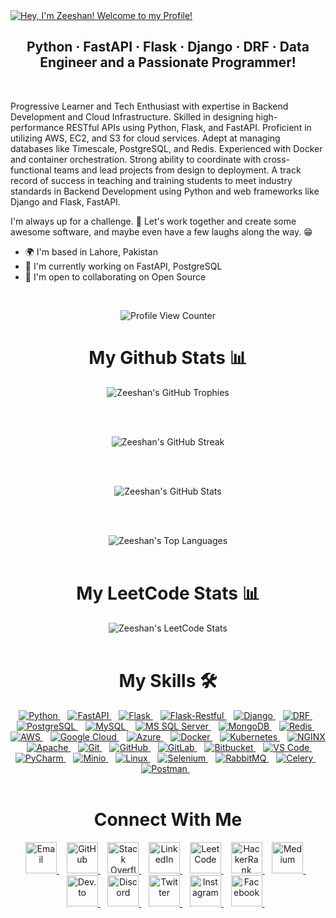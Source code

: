 <!--Typing-Title-->

<a href="https://git.io/typing-svg">
  <img src="https://readme-typing-svg.demolab.com?font=Operator+Mono&size=37&duration=2800&pause=2000&color=FAFAFA&center=true&vCenter=true&width=940&height=50&lines=Hey%2C+I'm+Zeeshan!+Welcome+to+my+Profile!" alt="Hey, I'm Zeeshan! Welcome to my Profile!" />
</a>

<!--Title-->

<h2 align="center"> Python · FastAPI · Flask · Django · DRF · Data Engineer and a Passionate Programmer! </h2>

<br>

<!--About-->

Progressive Learner and Tech Enthusiast with expertise in Backend Development and Cloud Infrastructure. Skilled in designing high-performance RESTful APIs using Python, Flask, and FastAPI. Proficient in utilizing AWS, EC2, and S3 for cloud services. Adept at managing databases like Timescale, PostgreSQL, and Redis. Experienced with Docker and container orchestration. Strong ability to coordinate with cross-functional teams and lead projects from design to deployment. A track record of success in teaching and training students to meet industry standards in Backend Development using Python and web frameworks like Django and Flask, FastAPI.

I'm always up for a challenge. 🚀 Let's work together and create some awesome software, and maybe even have a few laughs along the way. 😁

* 🌍    I'm based in Lahore, Pakistan
* 🚀    I'm currently working on FastAPI, PostgreSQL
* 🤝    I'm open to collaborating on Open Source

<br>

<!--Github-Profile-Views-->

<p align="center">
  <img src="https://komarev.com/ghpvc/?username=zeeshanravian1&color=0079fa&style=flat-square&label=PROFILE+VIEWS" alt="Profile View Counter" />
</p>

<!--GitHub-Stats-->

<div align="center">
  <h1> <strong> My Github Stats 📊 </strong> </h1>

  <!--GitHub-Trophies-->
  <img src="https://github-profile-trophy.vercel.app/?username=zeeshanravian1&theme=darkhub&no-frame=true&no-bg=true&row=1" align="middle" alt="Zeeshan's GitHub Trophies" />

  <br> <br>

  <!--GitHub-Streak-->
  <img src="https://github-readme-streak-stats.herokuapp.com/?user=zeeshanravian1&theme=transparent" align="middle" alt="Zeeshan's GitHub Streak" />

  <br> <br>

  <!--GitHub-Stats-->
  <img src="https://github-readme-stats.vercel.app/api?username=zeeshanravian1&show_icons=true&theme=transparent&count_private=true" align="middle" alt="Zeeshan's GitHub Stats" />

  <br> <br>

  <!--GitHub-Top-Languages-->
  <img src="https://github-readme-stats.vercel.app/api/top-langs/?username=zeeshanravian1&layout=donut&theme=transparent" align="middle" alt="Zeeshan's Top Languages" />
</div>

<br>

<!--Leetcode-Stats-->

<div align="center">
  <h1> <strong> My LeetCode Stats 📊 </strong> </h1>

  <img src="https://leetcard.jacoblin.cool/zeeshanravian1/?ext=heatmap?theme=nord" align="middle" alt="Zeeshan's LeetCode Stats" />
</div>

<br>

<!--Skills-->

<div align="center">
  <h1> <strong> My Skills 🛠️ </strong> </h1>
  <!--Python-->
  <a href="https://www.python.org/" target="_blank" rel="noreferrer">
    <img src="https://img.shields.io/badge/Python-3776AB?style=for-the-badge&logo=python&logoColor=white" alt="Python" />
  </a>&nbsp;&nbsp;
  <!--FastAPI-->
  <a href="https://fastapi.tiangolo.com/" target="_blank" rel="noreferrer">
    <img src="https://img.shields.io/badge/FastAPI-009688?style=for-the-badge&logo=fastapi&logoColor=white" alt="FastAPI" />
  </a>&nbsp;&nbsp;
  <!--Flask-->
  <a href="https://flask.palletsprojects.com/en/2.0.x/" target="_blank" rel="noreferrer">
    <img src="https://img.shields.io/badge/Flask-000000?style=for-the-badge&logo=flask&logoColor=white" alt="Flask" />
  </a>&nbsp;&nbsp;
  <!--Flask-Restful-->
  <a href="https://flask-restful.readthedocs.io/en/latest/" target="_blank" rel="noreferrer">
    <img src="https://img.shields.io/badge/Flask%20Restful-000000?style=for-the-badge&logo=flask&logoColor=white" alt="Flask-Restful" />
  </a>&nbsp;&nbsp;
  <!--Django-->
  <a href="https://www.djangoproject.com/" target="_blank" rel="noreferrer">
    <img src="https://img.shields.io/badge/Django-092E20?style=for-the-badge&logo=django&logoColor=white" alt="Django" />
  </a>&nbsp;&nbsp;
  <!--Django-Rest-Framework-->
  <a href="https://www.django-rest-framework.org/" target="_blank" rel="noreferrer">
    <img src="https://img.shields.io/badge/Django%20Rest%20Framework-092E20?style=for-the-badge&logo=django&logoColor=white" alt="DRF" />
  </a>&nbsp;&nbsp;
  <!--PostgreSQL-->
  <a href="https://www.postgresql.org/" target="_blank" rel="noreferrer">
    <img src="https://img.shields.io/badge/PostgreSQL-336791?style=for-the-badge&logo=postgresql&logoColor=white" alt="PostgreSQL" />
  </a>&nbsp;&nbsp;
  <!--MySQL-->
  <a href="https://www.mysql.com/" target="_blank" rel="noreferrer">
    <img src="https://img.shields.io/badge/MySQL-4479A1?style=for-the-badge&logo=mysql&logoColor=white" alt="MySQL" />
  </a>&nbsp;&nbsp;
  <!--MS SQL Server-->
  <a href="https://www.microsoft.com/en-us/sql-server" target="_blank" rel="noreferrer">
    <img src="https://img.shields.io/badge/Microsoft%20SQL%20Server-CC2927?style=for-the-badge&logo=microsoftsqlserver&logoColor=white" alt="MS SQL Server" />
  </a>&nbsp;&nbsp;
  <!--MongoDB-->
  <a href="https://www.mongodb.com/" target="_blank" rel="noreferrer">
    <img src="https://img.shields.io/badge/MongoDB-47A248?style=for-the-badge&logo=mongodb&logoColor=white" alt="MongoDB" />
  </a>&nbsp;&nbsp;
  <!--Redis-->
  <a href="https://redis.io/" target="_blank" rel="noreferrer">
    <img src="https://img.shields.io/badge/Redis-DC382D?style=for-the-badge&logo=redis&logoColor=white" alt="Redis" />
  </a>&nbsp;&nbsp;
  <!--AWS-->
  <a href="https://aws.amazon.com/" target="_blank" rel="noreferrer">
    <img src="https://img.shields.io/badge/Amazon%20AWS-232F3E?style=for-the-badge&logo=amazonaws&logoColor=white" alt="AWS" />
  </a>&nbsp;&nbsp;
  <!--Google Cloud-->
  <a href="https://cloud.google.com/" target="_blank" rel="noreferrer">
    <img src="https://img.shields.io/badge/Google%20Cloud-4285F4?style=for-the-badge&logo=googlecloud&logoColor=white" alt="Google Cloud" />
  </a>&nbsp;&nbsp;
  <!--Azure-->
  <a href="https://azure.microsoft.com/" target="_blank" rel="noreferrer">
    <img src="https://img.shields.io/badge/Microsoft%20Azure-0089D6?style=for-the-badge&logo=microsoftazure&logoColor=white" alt="Azure" />
  </a>&nbsp;&nbsp;
  <!--Docker-->
  <a href="https://www.docker.com/" target="_blank" rel="noreferrer">
    <img src="https://img.shields.io/badge/Docker-2496ED?style=for-the-badge&logo=docker&logoColor=white" alt="Docker" />
  </a>&nbsp;&nbsp;
  <!--Kubernetes-->
  <a href="https://kubernetes.io/" target="_blank" rel="noreferrer">
    <img src="https://img.shields.io/badge/Kubernetes-326CE5?style=for-the-badge&logo=kubernetes&logoColor=white" alt="Kubernetes" />
  </a>&nbsp;&nbsp;
  <!--NGINX-->
  <a href="https://www.nginx.com/" target="_blank" rel="noreferrer">
    <img src="https://img.shields.io/badge/NGINX-269539?style=for-the-badge&logo=nginx&logoColor=white" alt="NGINX" />
  </a>&nbsp;&nbsp;
  <!--Apache-->
  <a href="https://www.apache.org/" target="_blank" rel="noreferrer">
    <img src="https://img.shields.io/badge/Apache-D22128?style=for-the-badge&logo=apache&logoColor=white" alt="Apache" />
  </a>&nbsp;&nbsp;
  <!--Git-->
  <a href="https://git-scm.com/" target="_blank" rel="noreferrer">
    <img src="https://img.shields.io/badge/Git-F05032?style=for-the-badge&logo=git&logoColor=white" alt="Git" />
  </a>&nbsp;&nbsp;
  <!--GitHub-->
  <a href="http://www.github.com/" target="_blank" rel="noreferrer">
    <img src="https://img.shields.io/badge/GitHub-181717?style=for-the-badge&logo=github&logoColor=white" alt="GitHub" />
  </a>&nbsp;&nbsp;
  <!--GitLab-->
  <a href="https://about.gitlab.com/" target="_blank" rel="noreferrer">
    <img src="https://img.shields.io/badge/GitLab-FCA121?style=for-the-badge&logo=gitlab&logoColor=white" alt="GitLab" />
  </a>&nbsp;&nbsp;
  <!--Bitbucket-->
  <a href="https://bitbucket.org/" target="_blank" rel="noreferrer">
    <img src="https://img.shields.io/badge/Bitbucket-0052CC?style=for-the-badge&logo=bitbucket&logoColor=white" alt="Bitbucket" />
  </a>&nbsp;&nbsp;
  <!--VS Code-->
  <a href="https://code.visualstudio.com/" target="_blank" rel="noreferrer">
    <img src="https://img.shields.io/badge/VS%20Code-007ACC?style=for-the-badge&logo=visualstudiocode&logoColor=white" alt="VS Code" />
  </a>&nbsp;&nbsp;
  <!--PyCharm-->
  <a href="https://www.jetbrains.com/pycharm/" target="_blank" rel="noreferrer">
    <img src="https://img.shields.io/badge/PyCharm-000000?style=for-the-badge&logo=pycharm&logoColor=white" alt="PyCharm" />
  </a>&nbsp;&nbsp;
  <!--Minio-->
  <a href="https://min.io/" target="_blank" rel="noreferrer">
    <img src="https://img.shields.io/badge/Minio-00C7B7?style=for-the-badge&logo=minio&logoColor=white" alt="Minio" />
  </a>&nbsp;&nbsp;
  <!--Linux-->
  <a href="https://www.linux.org/" target="_blank" rel="noreferrer">
    <img src="https://img.shields.io/badge/Linux-FCC624?style=for-the-badge&logo=linux&logoColor=black" alt="Linux" />
  </a>&nbsp;&nbsp;
  <!--Selenium-->
  <a href="https://www.selenium.dev/" target="_blank" rel="noreferrer">
    <img src="https://img.shields.io/badge/Selenium-43B02A?style=for-the-badge&logo=selenium&logoColor=white" alt="Selenium" />
  </a>&nbsp;&nbsp;
  <!--RabbitMQ-->
  <a href="https://www.rabbitmq.com/" target="_blank" rel="noreferrer">
    <img src="https://img.shields.io/badge/RabbitMQ-FF6600?style=for-the-badge&logo=rabbitmq&logoColor=white" alt="RabbitMQ" />
  </a>&nbsp;&nbsp;
  <!--Celery-->
  <a href="https://docs.celeryproject.org/en/stable/" target="_blank" rel="noreferrer">
    <img src="https://img.shields.io/badge/Celery-37814A?style=for-the-badge&logo=celery&logoColor=white" alt="Celery" />
  </a>&nbsp;&nbsp;
  <!--Postman-->
  <a href="https://www.postman.com/" target="_blank" rel="noreferrer">
    <img src="https://img.shields.io/badge/Postman-FF6C37?style=for-the-badge&logo=postman&logoColor=white" alt="Postman" />
  </a>&nbsp;&nbsp;
</div>

<br>

<!--Connect-With-Me-->

<h1 align="center">Connect With Me</h1>

<p align="center">
  <!--Email-->
  <a href="mailto:zeeshanravian1@gmail.com" target="_blank" rel="noreferrer">
    <img src="https://cdn.jsdelivr.net/npm/simple-icons@3.0.1/icons/gmail.svg" alt="Email" height="50" width="50" />
  </a>&nbsp;&nbsp;
  <!--GitHub-->
  <a href="https://www.github.com/zeeshanravian1" target="_blank" rel="noreferrer">
    <img src="https://cdn.jsdelivr.net/npm/simple-icons@3.0.1/icons/github.svg" alt="GitHub" height="50" width="50" />
  </a>&nbsp;&nbsp;
  <!--Stack Overflow-->
  <a href="https://stackoverflow.com/users/13402357/zeeshanravian1" target="_blank" rel="noreferrer">
    <img src="https://cdn.jsdelivr.net/npm/simple-icons@3.0.1/icons/stackoverflow.svg" alt="Stack Overflow" height="50" width="50" />
  </a>&nbsp;&nbsp;
  <!--LinkedIn-->
  <a href="https://www.linkedin.com/in/zeeshanravian1" target="_blank" rel="noreferrer">
    <img src="https://cdn.jsdelivr.net/npm/simple-icons@3.0.1/icons/linkedin.svg" alt="LinkedIn" height="50" width="50" />
  </a>&nbsp;&nbsp;
  <!--LeetCode-->
  <a href="https://leetcode.com/zeeshanravian1" target="_blank" rel="noreferrer">
    <img src="https://cdn.jsdelivr.net/npm/simple-icons@3.0.1/icons/leetcode.svg" alt="LeetCode" height="50" width="50" />
  </a>&nbsp;&nbsp;
  <!--HackerRank-->
  <a href="https://www.hackerrank.com/zeeshanravian1" target="_blank" rel="noreferrer">
    <img src="https://cdn.jsdelivr.net/npm/simple-icons@3.0.1/icons/hackerrank.svg" alt="HackerRank" height="50" width="50" />
  </a>&nbsp;&nbsp;
  <!--Medium-->
  <a href="https://zeeshanravian1.medium.com" target="_blank" rel="noreferrer">
    <img src="https://cdn.jsdelivr.net/npm/simple-icons@3.0.1/icons/medium.svg" alt="Medium" height="50" width="50" />
  </a>&nbsp;&nbsp;
  <!--Dev.to-->
  <a href="https://dev.to/zeeshanravian1" target="_blank" rel="noreferrer">
    <img src="https://cdn.jsdelivr.net/npm/simple-icons@3.0.1/icons/dev-dot-to.svg" alt="Dev.to" height="50" width="50" />
  </a>&nbsp;&nbsp;
  <!--Discord-->
  <a href="https://discord.com/zeeshanravian1" target="_blank" rel="noreferrer">
    <img src="https://cdn.jsdelivr.net/npm/simple-icons@3.0.1/icons/discord.svg" alt="Discord" height="50" width="50" />
  </a>&nbsp;&nbsp;
  <!--Twitter-->
  <a href="https://x.com/zeeshanravian1" target="_blank" rel="noreferrer">
    <img src="https://cdn.jsdelivr.net/npm/simple-icons@3.0.1/icons/twitter.svg" alt="Twitter" height="50" width="50" />
  </a>&nbsp;&nbsp;
  <!--Instagram-->
  <a href="https://www.instagram.com/zeeshanravian1" target="_blank" rel="noreferrer">
    <img src="https://cdn.jsdelivr.net/npm/simple-icons@3.0.1/icons/instagram.svg" alt="Instagram" height="50" width="50" />
  </a>&nbsp;&nbsp;
  <!--Facebook-->
  <a href="https://www.facebook.com/zeeshanravian1" target="_blank" rel="noreferrer">
    <img src="https://cdn.jsdelivr.net/npm/simple-icons@3.0.1/icons/facebook.svg" alt="Facebook" height="50" width="50" />
  </a>&nbsp;&nbsp;
</p>
